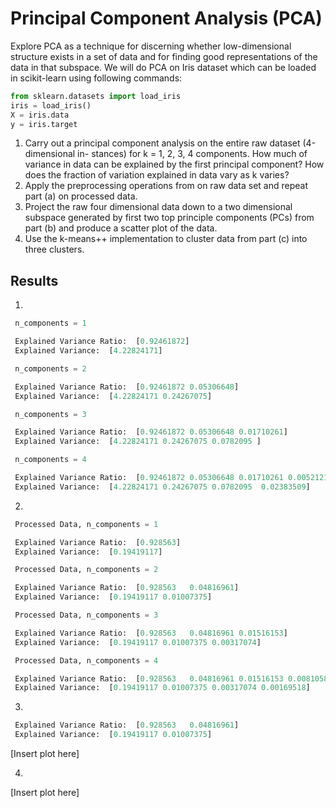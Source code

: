 # Principal Component Analysis (PCA)
Explore PCA as a technique for discerning whether low-dimensional structure exists in a set of data and for finding good representations of the data in that subspace. We will do PCA on Iris dataset which can be loaded in scikit-learn using following commands:
```python 
from sklearn.datasets import load_iris
iris = load_iris()
X = iris.data
y = iris.target
```
1. Carry out a principal component analysis on the entire raw dataset (4-dimensional in- stances) for k = 1, 2, 3, 4 components. How much of variance in data can be explained by the first principal component? How does the fraction of variation explained in data vary as k varies?
2. Apply the preprocessing operations from on raw data set and repeat part (a) on processed data.
3. Project the raw four dimensional data down to a two dimensional subspace generated by first two top principle components (PCs) from part (b) and produce a scatter plot of the data. 
4. Use the k-means++ implementation to cluster data from part (c) into three clusters.

## Results

1. 
```python
 n_components = 1 

 Explained Variance Ratio:  [0.92461872]  
 Explained Variance:  [4.22824171]

 n_components = 2 

 Explained Variance Ratio:  [0.92461872 0.05306648]  
 Explained Variance:  [4.22824171 0.24267075]

 n_components = 3 

 Explained Variance Ratio:  [0.92461872 0.05306648 0.01710261]  
 Explained Variance:  [4.22824171 0.24267075 0.0782095 ]

 n_components = 4 

 Explained Variance Ratio:  [0.92461872 0.05306648 0.01710261 0.00521218]  
 Explained Variance:  [4.22824171 0.24267075 0.0782095  0.02383509]
```

2.
```python
 Processed Data, n_components = 1 

 Explained Variance Ratio:  [0.928563]
 Explained Variance:  [0.19419117]

 Processed Data, n_components = 2 

 Explained Variance Ratio:  [0.928563   0.04816961]
 Explained Variance:  [0.19419117 0.01007375]

 Processed Data, n_components = 3 

 Explained Variance Ratio:  [0.928563   0.04816961 0.01516153]
 Explained Variance:  [0.19419117 0.01007375 0.00317074]

 Processed Data, n_components = 4 

 Explained Variance Ratio:  [0.928563   0.04816961 0.01516153 0.00810585]
 Explained Variance:  [0.19419117 0.01007375 0.00317074 0.00169518]
```

3. 
```python
 Explained Variance Ratio:  [0.928563   0.04816961]
 Explained Variance:  [0.19419117 0.01007375]
```
[Insert plot here]

4.  
[Insert plot here]
